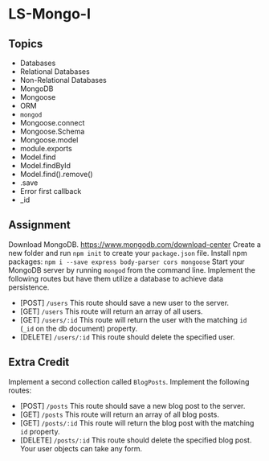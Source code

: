 # LS-Mongo-I

## Topics

* Databases
* Relational Databases
* Non-Relational Databases
* MongoDB
* Mongoose
* ORM
* `mongod`
* Mongoose.connect
* Mongoose.Schema
* Mongoose.model
* module.exports
* Model.find
* Model.findById
* Model.find().remove()
* .save
* Error first callback
* \_id

## Assignment

Download MongoDB. https://www.mongodb.com/download-center
Create a new folder and run `npm init` to create your `package.json` file.
Install npm packages: `npm i --save express body-parser cors mongoose`
Start your MongoDB server by running `mongod` from the command line.
Implement the following routes but have them utilize a database to achieve data persistence.

* [POST] `/users` This route should save a new user to the server.
* [GET] `/users` This route will return an array of all users.
* [GET] `/users/:id` This route will return the user with the matching `id` (`_id` on the db document) property.
* [DELETE] `/users/:id` This route should delete the specified user.

## Extra Credit

Implement a second collection called `BlogPosts`. Implement the following routes:

* [POST] `/posts` This route should save a new blog post to the server.
* [GET] `/posts` This route will return an array of all blog posts.
* [GET] `/posts/:id` This route will return the blog post with the matching `id` property.
* [DELETE] `/posts/:id` This route should delete the specified blog post.
  Your user objects can take any form.
